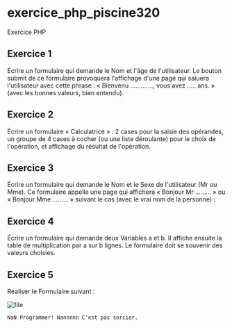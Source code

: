 # exercice_php_piscine320
Exercice PHP

## Exercice 1

Écrire un formulaire qui demande le Nom et l'âge de l'utilisateur. Le bouton submit de ce formulaire provoquera l'affichage d'une page qui saluera l'utilisateur avec cette phrase : « Bienvenu ............., vous avez ..... ans. » (avec les bonnes valeurs, bien entendu).


## Exercice 2

Écrire un formulaire « Calculatrice » : 2 cases pour la saisie des opérandes, un groupe de 4 cases à cocher (ou une liste déroulante) pour le choix de l'opération, et affichage du résultat de l'opération.


## Exercice 3

Écrire un formulaire qui demande le Nom et le Sexe de l'utilisateur (Mr ou Mme). Ce formulaire appelle une page qui affichera « Bonjour Mr ......... » ou « Bonjour Mme ......... » suivant le cas (avec le vrai nom de la personne) :


## Exercice 4

Écrire un formulaire qui demande deux Variables a et b. Il affiche ensuite la table de multiplication par a sur b lignes. Le formulaire doit se souvenir des valeurs choisies.

## Exercice 5

Réaliser le Formulaire suivant : 

![file](https://www.cours-gratuit.com/images/stories/formulaire1.jpg)



`NaN Programmer! Nannnnn C'est pas sorcier.`
